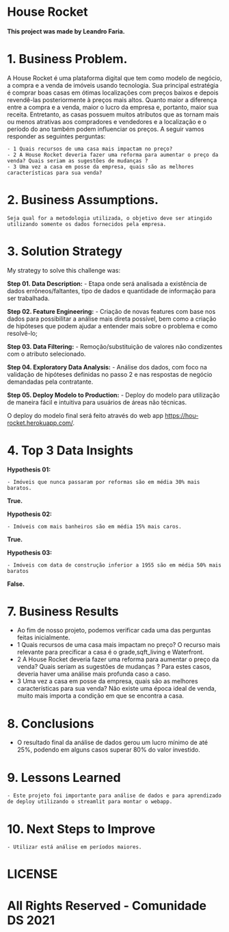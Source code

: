 # House Rocket


#### This project was made by Leandro Faria.

# 1. Business Problem.
  
A House Rocket é uma plataforma digital que tem como modelo de negócio, a compra e a venda de imóveis usando tecnologia. Sua principal estratégia é comprar boas casas em ótimas localizações com preços baixos e depois revendê-las posteriormente à preços mais altos. Quanto maior a diferença entre a compra e a venda, maior o lucro da empresa e, portanto, maior sua receita. Entretanto, as casas possuem muitos atributos que as tornam mais ou menos atrativas aos compradores e vendedores e a localização e o período do ano também podem influenciar os preços. A seguir vamos responder as seguintes perguntas:

	- 1 Quais recursos de uma casa mais impactam no preço?
	- 2 A House Rocket deveria fazer uma reforma para aumentar o preço da venda? Quais seriam as sugestões de mudanças ?
	- 3 Uma vez a casa em posse da empresa, quais são as melhores características para sua venda?


# 2. Business Assumptions.
	Seja qual for a metodologia utilizada, o objetivo deve ser atingido utilizando somente os dados fornecidos pela empresa.

# 3. Solution Strategy

My strategy to solve this challenge was:

**Step 01. Data Description:**
	- Etapa onde será analisada a existência de dados errôneos/faltantes, tipo de dados e quantidade de informação para ser trabalhada.

**Step 02. Feature Engineering:**
	- Criação de novas features com base nos dados para possibilitar a análise mais direta 	possível, bem como a criação de hipóteses que podem ajudar a entender       mais sobre o 	problema e como resolvê-lo;


**Step 03. Data Filtering:**
	- Remoção/substituição de valores não condizentes com o atributo selecionado.


**Step 04. Exploratory Data Analysis:**
	- Análise dos dados, com foco na validação de hipóteses definidas no passo 2 e nas respostas 	de negócio demandadas pela contratante.

**Step  05. Deploy Modelo to Production:**
	- Deploy do modelo para utilização de maneira fácil e intuitiva para usuários de áreas não técnicas.
  
  O deploy do modelo final será feito através do web app https://hou-rocket.herokuapp.com/.

# 4. Top 3 Data Insights

**Hypothesis 01:**

	- Imóveis que nunca passaram por reformas são em média 30% mais baratos.


**True.**

**Hypothesis 02:**
	
	- Imóveis com mais banheiros são em média 15% mais caros.

**True.**

**Hypothesis 03:**
	
	- Imóveis com data de construção inferior a 1955 são em média 50% mais baratos

**False.**

# 7. Business Results
  - Ao fim de nosso projeto, podemos verificar cada uma das perguntas feitas inicialmente.
  - 1 Quais recursos de uma casa mais impactam no preço? O recurso mais relevante para precificar a casa é o grade,sqft_living e Waterfront.
  - 2 A House Rocket deveria fazer uma reforma para aumentar o preço da venda? Quais seriam as sugestões de mudanças ? Para estes casos, deveria haver uma análise       mais profunda caso a caso.
  - 3 Uma vez a casa em posse da empresa, quais são as melhores características para sua venda? Não existe uma época ideal de venda, muito mais importa a condição em que se encontra a casa.


# 8. Conclusions
  - O resultado final da análise de dados gerou um lucro mínimo de até 25%, podendo em alguns casos superar 80% do valor investido.


# 9. Lessons Learned
	- Este projeto foi importante para análise de dados e para aprendizado de deploy utilizando o streamlit para montar o webapp.

# 10. Next Steps to Improve
	- Utilizar está análise em períodos maiores.

# LICENSE

# All Rights Reserved - Comunidade DS 2021
